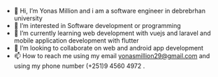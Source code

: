 - 👋 Hi, I’m Yonas Million and i am a software engineer in debrebrhan university
- 👀 I’m interested in Software development or programming
- 🌱 I’m currently learning web development with vuejs and laravel and mobile application development with flutter
- 💞️ I’m looking to collaborate on web and android app development
- 📫 How to reach me using my email yonasmillion29@gmail.com and using my phone number (+251)9 4560 4972
.

<!---
YoniBcha/YoniBcha is a ✨ special ✨ repository because its `README.md` (this file) appears on your GitHub profile.
You can click the Preview link to take a look at your changes.
--->
